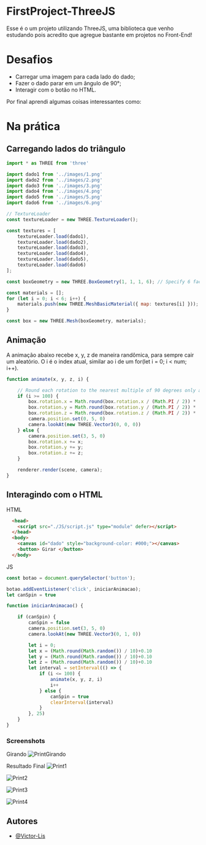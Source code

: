 
# FirstProject-ThreeJS

Esse é o um projeto utilizando ThreeJS, uma biblioteca que venho estudando pois acredito que agregue bastante em projetos no Front-End!

# Desafios

- Carregar uma imagem para cada lado do dado;
- Fazer o dado parar em um ângulo de 90°;
- Interagir com o botão no HTML.

Por final aprendi algumas coisas interessantes como: 

# Na prática

## Carregando lados do triângulo
```js
import * as THREE from 'three'

import dado1 from '../images/1.png'
import dado2 from '../images/2.png'
import dado3 from '../images/3.png'
import dado4 from '../images/4.png'
import dado5 from '../images/5.png'
import dado6 from '../images/6.png'

// TextureLoader
const textureLoader = new THREE.TextureLoader();

const textures = [
    textureLoader.load(dado1),
    textureLoader.load(dado2),
    textureLoader.load(dado3),
    textureLoader.load(dado4),
    textureLoader.load(dado5),
    textureLoader.load(dado6)
];

const boxGeometry = new THREE.BoxGeometry(1, 1, 1, 6); // Specify 6 faces

const materials = [];
for (let i = 0; i < 6; i++) {
    materials.push(new THREE.MeshBasicMaterial({ map: textures[i] }));
}

const box = new THREE.Mesh(boxGeometry, materials);
```

## Animação
A animação abaixo recebe x, y, z de maneira randômica, para sempre cair um aleatório.
O i é o index atual, similar ao i de um for(let i = 0; i < num; i++).
```js
function animate(x, y, z, i) {

    // Round each rotation to the nearest multiple of 90 degrees only after 100 rotations
    if (i >= 100) {
        box.rotation.x = Math.round(box.rotation.x / (Math.PI / 2)) * (Math.PI / 2) + x;
        box.rotation.y = Math.round(box.rotation.y / (Math.PI / 2)) * (Math.PI / 2) + y;
        box.rotation.z = Math.round(box.rotation.z / (Math.PI / 2)) * (Math.PI / 2) + z;
        camera.position.set(0, 5, 0)
        camera.lookAt(new THREE.Vector3(0, 0, 0))
    } else {
        camera.position.set(3, 5, 0)
        box.rotation.x += x;
        box.rotation.y += y;
        box.rotation.z += z;
    }

    renderer.render(scene, camera);
}
```

## Interagindo com o HTML
HTML
```html
  <head>
    <script src="./JS/script.js" type="module" defer></script>
  </head>
  <body>
    <canvas id="dado" style="background-color: #000;"></canvas>   
    <button> Girar </button> 
  </body>
```

JS
```js
const botao = document.querySelector('button');

botao.addEventListener('click', iniciarAnimacao);
let canSpin = true

function iniciarAnimacao() {

    if (canSpin) {
        canSpin = false
        camera.position.set(3, 5, 0)
        camera.lookAt(new THREE.Vector3(0, 1, 0))

        let i = 0;
        let x = (Math.round(Math.random()) / 10)+0.10
        let y = (Math.round(Math.random()) / 10)+0.10
        let z = (Math.round(Math.random()) / 10)+0.10
        let interval = setInterval(() => {
            if (i <= 100) {
                animate(x, y, z, i)
                i++
            } else {
                canSpin = true
                clearInterval(interval)
            }
        }, 25)
    }
}
```

### Screenshots

Girando
![PrintGirando](https://github.com/Victor-Lis/Cube-Project/src/blob/master/images/PrintGirando.png)

Resultado Final
![Print1](https://github.com/Victor-Lis/Cube-Project/src/blob/master/images/Print1.png)

![Print2](https://github.com/Victor-Lis/Cube-Project/src/blob/master/images/Print2.png)

![Print3](https://github.com/Victor-Lis/Cube-Project/src/blob/master/images/Print3.png)

![Print4](https://github.com/Victor-Lis/Cube-Project/src/blob/master/images/Print4.png)

## Autores

- [@Victor-Lis](https://github.com/Victor-Lis)
